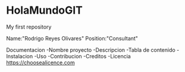 # HolaMundoGIT
My first repository

Name:"Rodrigo Reyes Olivares"
Position:"Consultant"

Documentacion
-Nombre proyecto
-Descripcion
-Tabla de contenido
-Instalacion
-Uso
-Contribucion
-Creditos
-Licencia
  https://choosealicence.com
